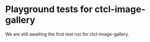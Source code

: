 # Playground tests for ctcl-image-gallery
We are still awaiting the first test run for ctcl-image-gallery.

